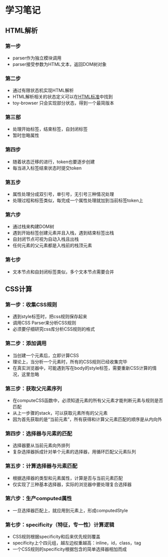 # 学习笔记
## HTML解析
### 第一步
- parser作为独立模块调用
- parser接受参数为HTML文本，返回DOM树对象
### 第二步
- 通过有限状态机实现HTML解析
- HTML解析相关的状态定义可以在[HTML标准](https://html.spec.whatwg.org/multipage/parsing.html)中找到
- toy-browser 只会实现部分状态，得到一个最简版本

### 第三部
- 处理开始标签，结束标签，自封闭标签
- 暂时忽略属性

### 第四步
- 随着状态迁移的进行，token也要逐步创建
- 每当进入标签结束状态时提交token

### 第五步
- 属性处理分成双引号，单引号，无引号三种情况处理
- 处理过程和标签类似，每完成一个属性处理就加到当前标签token上

### 第六步
- 通过栈来构建DOM树
- 遇到开始标签创建元素并且入栈，遇到结束标签出栈
- 自封闭节点可视为自动入栈且出栈
- 任何元素的父元素都是入栈前的栈顶元素

### 第七步
- 文本节点和自封闭标签类似，多个文本节点需要合并

## CSS计算

### 第一步：收集CSS规则
  - 遇到style标签时，把css规则保存起来
  - 调用CSS Parser来分析CSS规则
  - 必须要仔细研究css库分析CSS规则的格式

### 第二步：添加调用
  - 当创建一个元素后，立即计算CSS
  - 理论上，当分析一个元素时，所有的CSS规则已经收集完毕
  - 在真实浏览器中，可能遇到写在body的style标签，需要重新CSS计算的情况，这里忽略

### 第三步：获取父元素序列
  - 在computeCSS函数中，必须知道元素的所有父元素才能判断元素与规则是否匹配
  - 从上一步骤的stack，可以获取元素所有的父元素
  - 因为首先获取的是“当前元素”，所有获得和计算父元素匹配的顺序是从内向外

### 第四步：选择器与元素的匹配
  - 选择器要从当前元素向外排列
  - 复杂选择器拆成针对单个元素的选择器，用循环匹配父元素队列

### 第五步：计算选择器与元素匹配
  - 根据选择器的类型和元素属性，计算是否与当前元素匹配
  - 仅实现了三种基本选择器，实际的浏览器中要处理复合选择器

### 第六步：生产computed属性
  - 一旦选择器匹配上，就应用到元素上，形成computedStyle

### 第七步：specificity（特征，专一性）计算逻辑
  - CSS规则根据specificity和后来优先规则覆盖
  - specificity上个四元组，越左边权重越高：inline，id，class，tag
  - 一个CSS规则的specificity根据包含的简单选择器相加而成